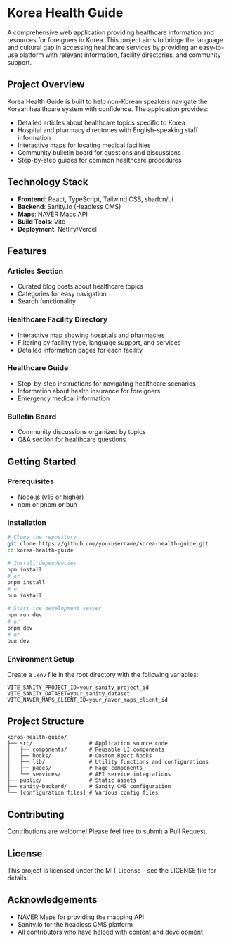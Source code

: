# Korea Health Guide

A comprehensive web application providing healthcare information and resources for foreigners in Korea. This project aims to bridge the language and cultural gap in accessing healthcare services by providing an easy-to-use platform with relevant information, facility directories, and community support.

## Project Overview

Korea Health Guide is built to help non-Korean speakers navigate the Korean healthcare system with confidence. The application provides:

- Detailed articles about healthcare topics specific to Korea
- Hospital and pharmacy directories with English-speaking staff information
- Interactive maps for locating medical facilities
- Community bulletin board for questions and discussions
- Step-by-step guides for common healthcare procedures

## Technology Stack

- **Frontend**: React, TypeScript, Tailwind CSS, shadcn/ui
- **Backend**: Sanity.io (Headless CMS)
- **Maps**: NAVER Maps API
- **Build Tools**: Vite
- **Deployment**: Netlify/Vercel

## Features

### Articles Section
- Curated blog posts about healthcare topics
- Categories for easy navigation
- Search functionality

### Healthcare Facility Directory
- Interactive map showing hospitals and pharmacies
- Filtering by facility type, language support, and services
- Detailed information pages for each facility

### Healthcare Guide
- Step-by-step instructions for navigating healthcare scenarios
- Information about health insurance for foreigners
- Emergency medical information

### Bulletin Board
- Community discussions organized by topics
- Q&A section for healthcare questions

## Getting Started

### Prerequisites
- Node.js (v16 or higher)
- npm or pnpm or bun

### Installation

```bash
# Clone the repository
git clone https://github.com/yourusername/korea-health-guide.git
cd korea-health-guide

# Install dependencies
npm install
# or
pnpm install
# or
bun install

# Start the development server
npm run dev
# or
pnpm dev
# or
bun dev
```

### Environment Setup

Create a `.env` file in the root directory with the following variables:
```
VITE_SANITY_PROJECT_ID=your_sanity_project_id
VITE_SANITY_DATASET=your_sanity_dataset
VITE_NAVER_MAPS_CLIENT_ID=your_naver_maps_client_id
```

## Project Structure

```
korea-health-guide/
├── src/                  # Application source code
│   ├── components/       # Reusable UI components
│   ├── hooks/            # Custom React hooks
│   ├── lib/              # Utility functions and configurations
│   ├── pages/            # Page components
│   └── services/         # API service integrations
├── public/               # Static assets
├── sanity-backend/       # Sanity CMS configuration
└── [configuration files] # Various config files
```

## Contributing

Contributions are welcome! Please feel free to submit a Pull Request.

## License

This project is licensed under the MIT License - see the LICENSE file for details.

## Acknowledgements

- NAVER Maps for providing the mapping API
- Sanity.io for the headless CMS platform
- All contributors who have helped with content and development
